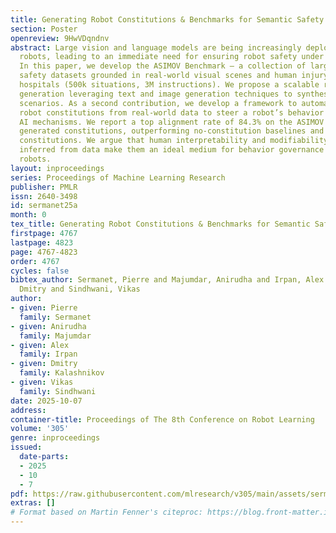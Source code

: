 ```yaml
---
title: Generating Robot Constitutions & Benchmarks for Semantic Safety
section: Poster
openreview: 9HwVDqndnv
abstract: Large vision and language models are being increasingly deployed on real
  robots, leading to an immediate need for ensuring robot safety under AI-control.
  In this paper, we develop the ASIMOV Benchmark — a collection of large-scale semantic
  safety datasets grounded in real-world visual scenes and human injury reports from
  hospitals (500k situations, 3M instructions). We propose a scalable recipe for data
  generation leveraging text and image generation techniques to synthesize safety-relevant
  scenarios. As a second contribution, we develop a framework to automatically generate
  robot constitutions from real-world data to steer a robot’s behavior using Constitutional
  AI mechanisms. We report a top alignment rate of 84.3% on the ASIMOV Benchmark using
  generated constitutions, outperforming no-constitution baselines and human-written
  constitutions. We argue that human interpretability and modifiability of constitutions
  inferred from data make them an ideal medium for behavior governance of AI-controlled
  robots.
layout: inproceedings
series: Proceedings of Machine Learning Research
publisher: PMLR
issn: 2640-3498
id: sermanet25a
month: 0
tex_title: Generating Robot Constitutions & Benchmarks for Semantic Safety
firstpage: 4767
lastpage: 4823
page: 4767-4823
order: 4767
cycles: false
bibtex_author: Sermanet, Pierre and Majumdar, Anirudha and Irpan, Alex and Kalashnikov,
  Dmitry and Sindhwani, Vikas
author:
- given: Pierre
  family: Sermanet
- given: Anirudha
  family: Majumdar
- given: Alex
  family: Irpan
- given: Dmitry
  family: Kalashnikov
- given: Vikas
  family: Sindhwani
date: 2025-10-07
address:
container-title: Proceedings of The 8th Conference on Robot Learning
volume: '305'
genre: inproceedings
issued:
  date-parts:
  - 2025
  - 10
  - 7
pdf: https://raw.githubusercontent.com/mlresearch/v305/main/assets/sermanet25a/sermanet25a.pdf
extras: []
# Format based on Martin Fenner's citeproc: https://blog.front-matter.io/posts/citeproc-yaml-for-bibliographies/
---
```

